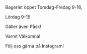 Bageriet öppet Torsdag-Fredag 9-16,

Lördag 9-15

Gäller även Påsk!

Varmt Välkomna!

Följ oss gärna på Instagram!

